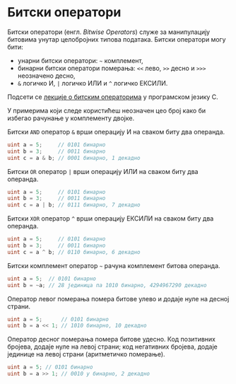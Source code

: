 # Битски оператори

Битски оператори (енгл. *Bitwise Operators*) служе за манипулацију битовима
унутар целобројних типова података. Битски оператори могу бити:

* унарни битски оператори: `~` комплемент,
* бинарни битски оператори померања: `<<` лево, `>>` десно и `>>>` неозначено
десно,
* `&` логичко И, `|` логичко ИЛИ и `^` логичко ЕКСИЛИ.

Подсети се
[лекције о битским операторима](https://petlja.org/sr-Latn-RS/kurs/11231/4/8012)
у програмском језику C.

У примерима који следе користићеш неозначен цео број како би избегао рачунање у
комплементу двојке.

Битски `AND` оператор `&` врши операцију И на сваком биту два операнда.

```cs
uint a = 5;     // 0101 бинарно
uint b = 3;     // 0011 бинарно
uint c = a & b; // 0001 бинарно, 1 декадно
```

Битски `OR` оператор `|` врши операцију ИЛИ на сваком биту два операнда.

```cs
uint a = 5;     // 0101 бинарно
uint b = 3;     // 0011 бинарно
uint c = a | b; // 0111 бинарно, 7 декадно
```

Битски `XOR` оператор `^` врши операцију ЕКСИЛИ на сваком биту два операнда.

```cs
uint a = 5;     // 0101 бинарно
uint b = 3;     // 0011 бинарно
uint c = a ^ b; // 0110 бинарно, 6 декадно
```

Битски комплемент оператор `~` рачуна комплемент битова операнда.

```cs
uint a = 5;  // 0101 бинарно
uint b = ~a; // 28 јединица па 1010 бинарно, 4294967290 декадно
```

Оператор левог померања помера битове улево и додаје нуле на десној страни.

```cs
uint a = 5;      // 0101 бинарно
uint b = a << 1; // 1010 бинарно, 10 декадно
```

Оператор десног померања помера битове удесно. Код позитивних бројева, додаје
нуле на левој страни; код негативних бројева, додаје јединице на левој страни
(аритметичко померање).

```cs
uint a = 5; // 0101 бинарно
uint b = a >> 1; // 0010 у бинарно, 2 декадно
```
